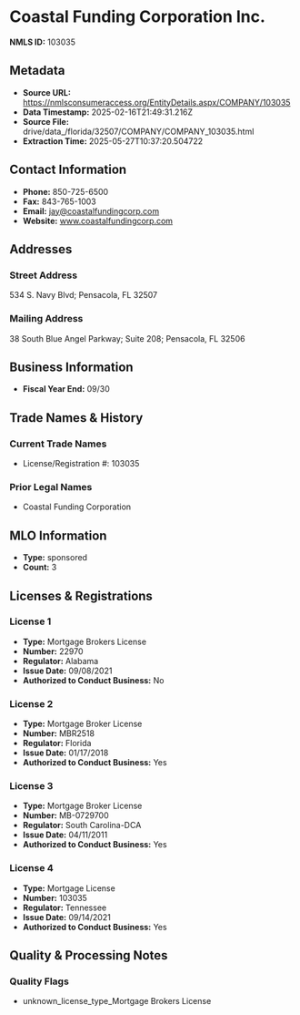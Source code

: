 # Coastal Funding Corporation Inc.

**NMLS ID:** 103035

## Metadata
- **Source URL:** https://nmlsconsumeraccess.org/EntityDetails.aspx/COMPANY/103035
- **Data Timestamp:** 2025-02-16T21:49:31.216Z
- **Source File:** drive/data_/florida/32507/COMPANY/COMPANY_103035.html
- **Extraction Time:** 2025-05-27T10:37:20.504722

## Contact Information
- **Phone:** 850-725-6500
- **Fax:** 843-765-1003
- **Email:** jay@coastalfundingcorp.com
- **Website:** www.coastalfundingcorp.com

## Addresses
### Street Address
534 S. Navy Blvd; Pensacola, FL 32507

### Mailing Address
38 South Blue Angel Parkway; Suite 208; Pensacola, FL 32506

## Business Information
- **Fiscal Year End:** 09/30

## Trade Names & History
### Current Trade Names
- License/Registration #: 103035

### Prior Legal Names
- Coastal Funding Corporation

## MLO Information
- **Type:** sponsored
- **Count:** 3

## Licenses & Registrations

### License 1
- **Type:** Mortgage Brokers License
- **Number:** 22970
- **Regulator:** Alabama
- **Issue Date:** 09/08/2021
- **Authorized to Conduct Business:** No

### License 2
- **Type:** Mortgage Broker License
- **Number:** MBR2518
- **Regulator:** Florida
- **Issue Date:** 01/17/2018
- **Authorized to Conduct Business:** Yes

### License 3
- **Type:** Mortgage Broker License
- **Number:** MB-0729700
- **Regulator:** South Carolina-DCA
- **Issue Date:** 04/11/2011
- **Authorized to Conduct Business:** Yes

### License 4
- **Type:** Mortgage License
- **Number:** 103035
- **Regulator:** Tennessee
- **Issue Date:** 09/14/2021
- **Authorized to Conduct Business:** Yes

## Quality & Processing Notes
### Quality Flags
- unknown_license_type_Mortgage Brokers License
